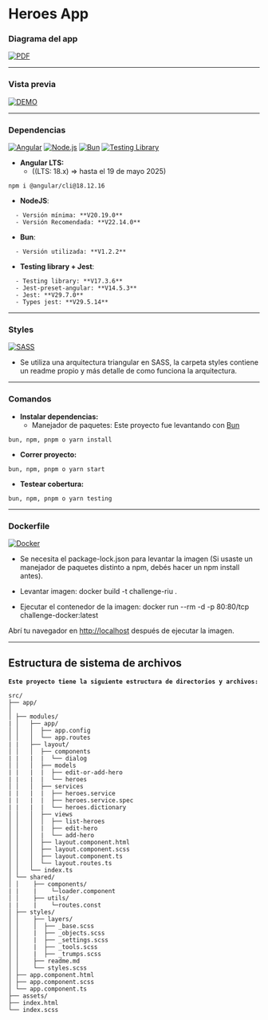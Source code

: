 # Heroes App

### Diagrama del app 

[![PDF](https://img.shields.io/badge/PDF-%23D00000.svg?style=for-the-badge&logo=adobe-acrobat-reader&logoColor=white)](https://drive.google.com/file/d/1qipafT_ENNz7PW3FFGXFgxcnpALQLhQp/view?usp=sharing)  

--- 

### Vista previa    
[![DEMO](https://img.shields.io/badge/DEMO-LIVE-2ea44f?style=for-the-badge&logoColor=white&logo=github)](https://heroes-app-testing-angular18.vercel.app/list)

---

### Dependencias

[![Angular](https://img.shields.io/badge/Angular-DD0031?style=for-the-badge&logo=angular&logoColor=white)](https://v18.angular.dev/) [![Node.js](https://img.shields.io/badge/Node.js-339933?style=for-the-badge&logo=nodedotjs&logoColor=white)](https://nodejs.org/en/download) [![Bun](https://img.shields.io/badge/Bun-1B1B1B?style=for-the-badge&logo=bun&logoColor=FFFFFF)](https://bun.sh) [![Testing Library](https://img.shields.io/badge/-Testing%20Library-%23E38332?style=for-the-badge&logo=testing-library&logoColor=white)](https://testing-library.com/docs/angular-testing-library/intro)

- **Angular LTS:**
  - ((LTS: 18.x) => hasta el 19 de mayo 2025)
```
npm i @angular/cli@18.12.16 
```

- **NodeJS**:
```
  - Versión mínima: **V20.19.0**
  - Versión Recomendada: **V22.14.0**
```

- **Bun**:
```
  - Versión utilizada: **V1.2.2**
```

- **Testing library + Jest**:
```
  - Testing library: **V17.3.6**
  - Jest-preset-angular: **V14.5.3**
  - Jest: **V29.7.0**
  - Types jest: **V29.5.14**
```
---

### Styles
[![SASS](https://img.shields.io/badge/SASS-CC6699?style=for-the-badge&logo=sass&logoColor=white)](https://sass-lang.com/)

- Se utiliza una arquitectura triangular en SASS, la carpeta styles contiene un readme propio y más detalle de como funciona la arquitectura.

---

### Comandos



- **Instalar dependencias:**
  - Manejador de paquetes: Este proyecto fue levantando con [Bun](https://bun.sh/)

```
bun, npm, pnpm o yarn install
```

- **Correr proyecto:**
```
bun, npm, pnpm o yarn start
```

- **Testear cobertura:**
```
bun, npm, pnpm o yarn testing
```

---

### Dockerfile

[![Docker](https://img.shields.io/badge/docker-%230db7ed.svg?style=for-the-badge&logo=docker&logoColor=white)](https://www.docker.com/)
  - Se necesita el package-lock.json para levantar la imagen (Si usaste un manejador de paquetes distinto a npm, debés hacer un npm install antes).

  - Levantar imagen: docker build -t challenge-riu .

  - Ejecutar el contenedor de la imagen: docker run --rm -d -p 80:80/tcp challenge-docker:latest

Abrí tu navegador en [http://localhost](http://localhost/list) después de ejecutar la imagen.

---



## Estructura de sistema de archivos

**`Este proyecto tiene la siguiente estructura de directorios y archivos:`**
```
src/
├── app/
│
│ ├── modules/
| │   ├── app/
│ │   │  ├── app.config
│ │   │  └── app.routes
| |   ├── layout/
│ │   │  ├── components
| |   |  |  └── dialog
│ │   │  ├── models
| |   |  |  ├── edit-or-add-hero
| |   |  |  └── heroes
│ │   │  ├── services 
| |   |  |  ├── heroes.service
| |   |  |  ├── heroes.service.spec
| |   |  |  └── heroes.dictionary
│ │   │  ├── views
│ │   │  │  ├── list-heroes
│ │   │  |  ├── edit-hero
│ │   │  |  └── add-hero
│ │   │  ├── layout.component.html
│ │   │  ├── layout.component.scss
│ │   │  ├── layout.component.ts
│ │   │  └── layout.routes.ts
│ │   └── index.ts
│ └── shared/
│ │    ├── components/
| |    |    └─loader.component
│ │    ├── utils/
| |    |    └─routes.const
│ ├── styles/ 
│ │    ├── layers/
│ │    │  ├── _base.scss
│ │    |  ├── _objects.scss
│ │    |  ├── _settings.scss
│ │    |  ├── _tools.scss
│ │    |  ├── _trumps.scss
│ │    ├── readme.md
│ │    └── styles.scss
│ ├── app.component.html
│ ├── app.component.scss
│ └── app.component.ts
├── assets/
├── index.html
└── index.scss
```


